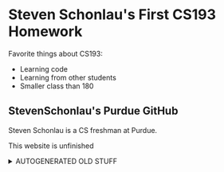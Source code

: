 # Steven Schonlau's First CS193 Homework
Favorite things about CS193:
- Learning code
- Learning from other students
- Smaller class than 180


## StevenSchonlau's Purdue GitHub

Steven Schonlau is a CS freshman at Purdue.

This website is unfinished

<details><summary>AUTOGENERATED OLD STUFF</summary>
<p>
[Link](url) and ![Image](src)
```

For more details see [GitHub Flavored Markdown](https://guides.github.com/features/mastering-markdown/).

### Jekyll Themes

Your Pages site will use the layout and styles from the Jekyll theme you have selected in your [repository settings](https://github.com/kalutes/CS193_Fall18_Lab1/settings). The name of this theme is saved in the Jekyll `_config.yml` configuration file.

  </p>
  </details>
  
